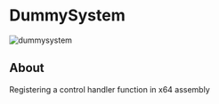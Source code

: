 # DummySystem
![dummysystem](https://github.com/user-attachments/assets/dc34a0c8-a084-4dc3-ae5b-8971fe76959f)



## About
Registering a control handler function in x64 assembly
